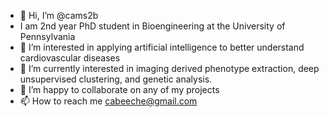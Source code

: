 - 👋 Hi, I’m @cams2b
- I am 2nd year PhD student in Bioengineering at the University of Pennsylvania
- 👀 I’m interested in applying artificial intelligence to better understand cardiovascular diseases
- 🌱 I’m currently interested in imaging derived phenotype extraction, deep unsupervised clustering, and genetic analysis.
- 💞️ I’m happy to collaborate on any of my projects
- 📫 How to reach me cabeeche@gmail.com

<!---
cams2b/cams2b is a ✨ special ✨ repository because its `README.md` (this file) appears on your GitHub profile.
You can click the Preview link to take a look at your changes.
--->
